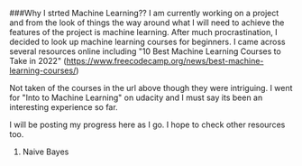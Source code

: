 ###Why I strted Machine Learning??
I am currently working on a project and from the look of things the way around what I will need to achieve the features of the project is machine learning.
After much procrastination, I decided to look up machine learning courses for beginners. I came across several resources online including "10 Best Machine Learning Courses to Take in 2022" (https://www.freecodecamp.org/news/best-machine-learning-courses/)

Not taken of the courses in the url above though they were intriguing. I went for "Into to Machine Learning" on udacity and I must say its been an interesting experience so far. 

I will be posting my progress here as I go. I hope to check other resources too.

1. Naive Bayes